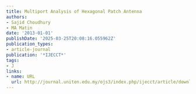 ```yaml
---
title: Multiport Analysis of Hexagonal Patch Antenna
authors:
- Sajid Choudhury
- MA Matin
date: '2013-01-01'
publishDate: '2025-03-25T20:08:16.055962Z'
publication_types:
- article-journal
publication: '*IJECCT*'
tags:
- J
links:
- name: URL
  url: http://journal.uniten.edu.my/ojs3/index.php/ijecct/article/download/170/132
---
```

